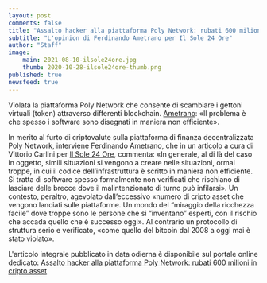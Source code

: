 ```yaml
---
layout: post
comments: false
title: "Assalto hacker alla piattaforma Poly Network: rubati 600 milioni in cripto asset"
subtitle: "L'opinion di Ferdinando Ametrano per Il Sole 24 Ore"
author: "Staff"
image:
    main: 2021-08-10-ilsole24ore.jpg
    thumb: 2020-10-28-ilsole24ore-thumb.png
published: true
newsfeed: true
---
```


Violata la piattaforma Poly Network che consente di scambiare i gettoni virtuali (token) attraverso differenti blockchain. [Ametrano](https://ametrano.net/): «Il problema è che spesso i software sono disegnati in maniera non efficiente».

In merito al furto di criptovalute sulla piattaforma di finanza decentralizzata Poly Network, interviene Ferdinando Ametrano, che in un [articolo](https://www.ilsole24ore.com/art/il-piu-grande-assalto-hacker-finanza-decentralizzata-rubati-600-milioni-cripto-asset-AEFnoOc) a cura di Vittorio Carlini per [Il Sole 24 Ore](https://www.ilsole24ore.com/), commenta: «In generale, al di là del caso in oggetto, simili situazioni si vengono a creare nelle situazioni, ormai troppe, in cui il codice dell’infrastruttura è scritto in maniera non efficiente. Si tratta di software spesso formalmente non verificati che rischiano di lasciare delle brecce dove il malintenzionato di turno può infilarsi». Un contesto, peraltro, agevolato dall’eccessivo «numero di cripto asset che vengono lanciati sulle piattaforme. Un mondo del “miraggio della ricchezza facile” dove troppe sono le persone che si “inventano” esperti, con il rischio che accada quello che è successo oggi». Al contrario un protocollo di struttura serio e verificato, «come quello del bitcoin dal 2008 a oggi mai è stato violato».

L'articolo integrale pubblicato in data odierna è disponibile sul portale online dedicato:
[Assalto hacker alla piattaforma Poly Network: rubati 600 milioni in cripto asset](https://www.ilsole24ore.com/art/il-piu-grande-assalto-hacker-finanza-decentralizzata-rubati-600-milioni-cripto-asset-AEFnoOc)
